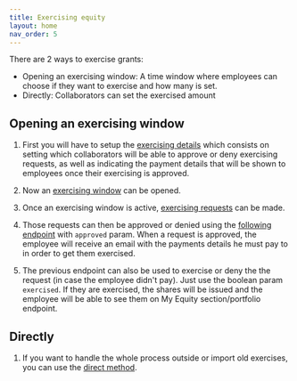 ```yaml
---
title: Exercising equity
layout: home
nav_order: 5
---
```


There are 2 ways to exercise grants:
- Opening an exercising window: A time window where employees can choose if they want to exercise and how many is set.
- Directly: Collaborators can set the exercised amount

## Opening an exercising window

1. First you will have to setup the [exercising details](https://www.capboard.io/api/docs/endpoints#/companies/post_api_companies__id__setup_exercising) which consists on setting which collaborators will be able to approve or deny exercising requests, as well as indicating the payment details that will be shown to employees once their exercising is approved.

2. Now an [exercising window](https://www.capboard.io/api/docs/endpoints#/grants/post_api_grants_exercising_periods) can be opened.

3. Once an exercising window is active, [exercising requests](https://www.capboard.io/api/docs/endpoints#/grants/post_api_grants_exercising) can be made.

4. Those requests can then be approved or denied using the [following endpoint](https://www.capboard.io/api/docs/endpoints#/grants/post_api_grants_requests__id__status) with `approved` param. When a request is approved, the employee will receive an email with the payments details he must pay to in order to get them exercised. 

5. The previous endpoint can also be used to exercise or deny the the request (in case the employee didn't pay). Just use the boolean param `exercised`.
 If they are exercised, the shares will be issued and the employee will be able to see them on My Equity section/portfolio endpoint.


## Directly

1. If you want to handle the whole process outside or import old exercises, you can use the [direct method](https://www.capboard.io/api/docs/endpoints#/grants/post_api_grants_exercising).

